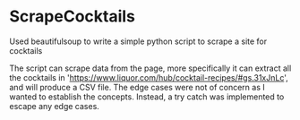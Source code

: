 # ScrapeCocktails
Used beautifulsoup to  write a simple python script to scrape a site for cocktails

The script can scrape data from the page, more specifically it can extract all the cocktails in 'https://www.liquor.com/hub/cocktail-recipes/#gs.31xJnLc', and will produce a CSV file. The edge cases were not of concern as I wanted to establish the concepts. Instead, a try catch was implemented to escape any edge cases. 

